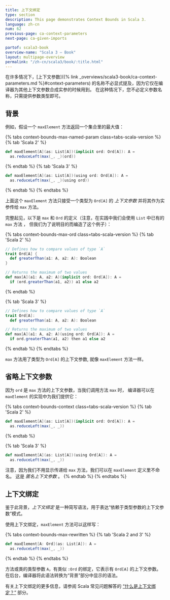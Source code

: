 ```yaml
---
title: 上下文绑定
type: section
description: This page demonstrates Context Bounds in Scala 3.
language: zh-cn
num: 62
previous-page: ca-context-parameters
next-page: ca-given-imports

partof: scala3-book
overview-name: "Scala 3 — Book"
layout: multipage-overview
permalink: "/zh-cn/scala3/book/:title.html"
---
```



在许多情况下，[上下文参数]({% link _overviews/scala3-book/ca-context-parameters.md %}#context-parameters) 的名称不必显式提及，因为它仅在编译器为其他上下文参数合成实参的时候用到。
在这种情况下，您不必定义参数名称，只需提供参数类型即可。

## 背景

例如，假设一个 `maxElement` 方法返回一个集合里的最大值：

{% tabs context-bounds-max-named-param class=tabs-scala-version %}
{% tab 'Scala 2' %}
```scala
def maxElement[A](as: List[A])(implicit ord: Ord[A]): A =
  as.reduceLeft(max(_, _)(ord))
```
{% endtab %}
{% tab 'Scala 3' %}
```scala
def maxElement[A](as: List[A])(using ord: Ord[A]): A =
  as.reduceLeft(max(_, _)(using ord))
```
{% endtab %}
{% endtabs %}

上面这个 `maxElement` 方法只接受一个类型为 `Ord[A]` 的 _上下文参数_ 并将其作为实参传给 `max` 方法。

完整起见，以下是 `max` 和 `Ord` 的定义（注意，在实践中我们会使用 `List` 中已有的 `max` 方法 ，
但我们为了说明目的而编造了这个例子）：

{% tabs context-bounds-max-ord class=tabs-scala-version %}
{% tab 'Scala 2' %}
```scala
// Defines how to compare values of type `A`
trait Ord[A] {
  def greaterThan(a1: A, a2: A): Boolean
}

// Returns the maximum of two values
def max[A](a1: A, a2: A)(implicit ord: Ord[A]): A =
  if (ord.greaterThan(a1, a2)) a1 else a2
```
{% endtab %}

{% tab 'Scala 3' %}
```scala
// Defines how to compare values of type `A`
trait Ord[A]:
  def greaterThan(a1: A, a2: A): Boolean

// Returns the maximum of two values
def max[A](a1: A, a2: A)(using ord: Ord[A]): A =
  if ord.greaterThan(a1, a2) then a1 else a2
```
{% endtab %}
{% endtabs %}

`max` 方法用了类型为 `Ord[A]` 的上下文参数, 就像 `maxElement` 方法一样。

## 省略上下文参数

因为 `ord` 是 `max` 方法的上下文参数，当我们调用方法 `max` 时， 编译器可以在 `maxElement` 的实现中为我们提供它：

{% tabs context-bounds-context class=tabs-scala-version %}
{% tab 'Scala 2' %}
```scala
def maxElement[A](as: List[A])(implicit ord: Ord[A]): A =
  as.reduceLeft(max(_, _))
```
{% endtab %}

{% tab 'Scala 3' %}
```scala
def maxElement[A](as: List[A])(using Ord[A]): A =
  as.reduceLeft(max(_, _))
```

注意，因为我们不用显示传递给 `max` 方法，我们可以在 `maxElement` 定义里不命名。
这是 _匿名上下文参数_ 。
{% endtab %}
{% endtabs %}

## 上下文绑定

鉴于此背景，_上下文绑定_ 是一种简写语法，用于表达“依赖于类型参数的上下文参数”模式。

使用上下文绑定，`maxElement` 方法可以这样写：

{% tabs context-bounds-max-rewritten %}
{% tab 'Scala 2 and 3' %}
```scala
def maxElement[A: Ord](as: List[A]): A =
  as.reduceLeft(max(_, _))
```
{% endtab %}
{% endtabs %}

方法或类的类型参数 `A`，有类似 `:Ord` 的绑定，它表示有 `Ord[A]` 的上下文参数。
在后台，编译器将此语法转换为“背景”部分中显示的语法。

有关上下文绑定的更多信息，请参阅 Scala 常见问题解答的 [“什么是上下文绑定？”](https://docs.scala-lang.org/tutorials/FAQ/context-bounds.html) 部分。
